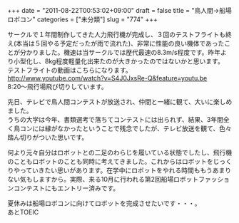 +++
date = "2011-08-22T00:53:02+09:00"
draft = false
title = "鳥人間→船場ロボコン"
categories = ["未分類"]
slug = "774"
+++

<p>サークルで１年間制作してきた人力飛行機が完成し、３回のテストフライトも終え(本当は５回やる予定だったが雨で流れた)、非常に性能の良い機体であったことが分かりました。機速は当サークルでは歴代最速の8.3m/s程度です。昨年より小型化し、8kg程度軽量化出来たのが大きかったのではないかと思います。<br />テストフライトの動画はこちらになります。<br /><a href="http://www.youtube.com/watch?v=S4J0JxsRe-Q&amp;feature=youtu.be">http://www.youtube.com/watch?v=S4J0JxsRe-Q&amp;feature=youtu.be</a><br />8:20～飛行場飛び切りしています。</p>

<p>先日、テレビで鳥人間コンテストが放送され、仲間と一緒に観て、大いに楽しめました。<br />うちの大学は今年、書類選考で落ちてコンテストには出られず、結果、3年間全く鳥コンには縁がなかったということで残念でしたが、テレビ放送を観て、色々踏ん切りがついた思いです。</p>

<p>何より元々自分はロボットとの二足のわらじを履いている状態でしたし、飛行機のこともロボットのことも同時に考えてきました。これからはロボットをじっくりやっていきたい思いがあります。在学中にロボットをやれる時間ももうあまりない気もしますから。実際、来る10月に行われる第2回船場ロボットファッションコンテストにもエントリー済みです。</p>

<p>夏休みは船場ロボコンに向けてロボットを完成させたいです・・・。<br />あとTOEIC</p>

